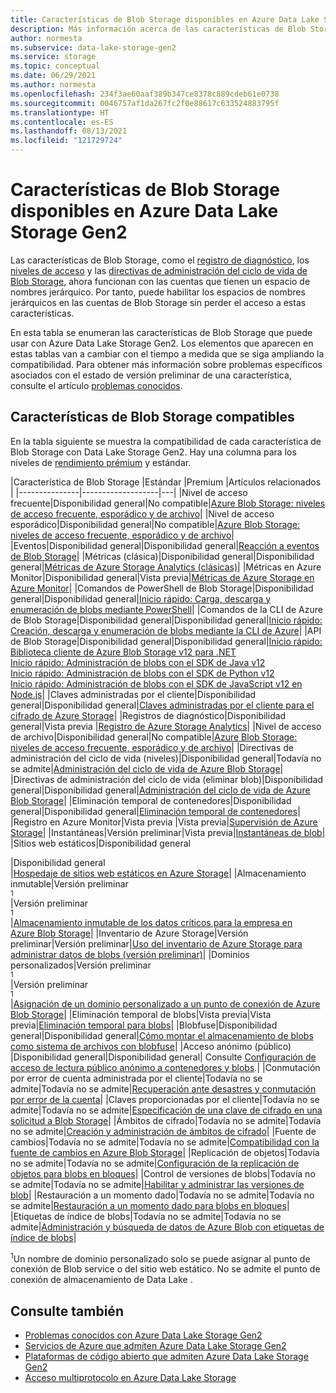 ```yaml
---
title: Características de Blob Storage disponibles en Azure Data Lake Storage Gen2 | Microsoft Docs
description: Más información acerca de las características de Blob Storage que puede usar con Azure Data Lake Storage Gen2
author: normesta
ms.subservice: data-lake-storage-gen2
ms.service: storage
ms.topic: conceptual
ms.date: 06/29/2021
ms.author: normesta
ms.openlocfilehash: 234f3ae60aaf389b347ce8378c889cdeb61e0738
ms.sourcegitcommit: 0046757af1da267fc2f0e88617c633524883795f
ms.translationtype: HT
ms.contentlocale: es-ES
ms.lasthandoff: 08/13/2021
ms.locfileid: "121729724"
---
```

# <a name="blob-storage-features-available-in-azure-data-lake-storage-gen2"></a>Características de Blob Storage disponibles en Azure Data Lake Storage Gen2

Las características de Blob Storage, como el [registro de diagnóstico](../common/storage-analytics-logging.md), los [niveles de acceso](storage-blob-storage-tiers.md) y las [directivas de administración del ciclo de vida de Blob Storage](storage-lifecycle-management-concepts.md), ahora funcionan con las cuentas que tienen un espacio de nombres jerárquico. Por tanto, puede habilitar los espacios de nombres jerárquicos en las cuentas de Blob Storage sin perder el acceso a estas características.

En esta tabla se enumeran las características de Blob Storage que puede usar con Azure Data Lake Storage Gen2. Los elementos que aparecen en estas tablas van a cambiar con el tiempo a medida que se siga ampliando la compatibilidad. Para obtener más información sobre problemas específicos asociados con el estado de versión preliminar de una característica, consulte el artículo [problemas conocidos](data-lake-storage-known-issues.md).

## <a name="supported-blob-storage-features"></a>Características de Blob Storage compatibles

En la tabla siguiente se muestra la compatibilidad de cada característica de Blob Storage con Data Lake Storage Gen2. Hay una columna para los niveles de [rendimiento prémium](premium-tier-for-data-lake-storage.md) y estándar. 

|Característica de Blob Storage |Estándar |Premium |Artículos relacionados |
|---------------|-------------------|---|
|Nivel de acceso frecuente|Disponibilidad general|No compatible|[Azure Blob Storage: niveles de acceso frecuente, esporádico y de archivo](storage-blob-storage-tiers.md)|
|Nivel de acceso esporádico|Disponibilidad general|No compatible|[Azure Blob Storage: niveles de acceso frecuente, esporádico y de archivo](storage-blob-storage-tiers.md)|
|Eventos|Disponibilidad general|Disponibilidad general|[Reacción a eventos de Blob Storage](storage-blob-event-overview.md)|
|Métricas (clásica)|Disponibilidad general|Disponibilidad general|[Métricas de Azure Storage Analytics (clásicas)](../common/storage-analytics-metrics.md?toc=%2fazure%2fstorage%2fblobs%2ftoc.json)|
|Métricas en Azure Monitor|Disponibilidad general|Vista previa|[Métricas de Azure Storage en Azure Monitor](./monitor-blob-storage.md?toc=%2fazure%2fstorage%2fblobs%2ftoc.json)|
|Comandos de PowerShell de Blob Storage|Disponibilidad general|Disponibilidad general|[Inicio rápido: Carga, descarga y enumeración de blobs mediante PowerShell](storage-quickstart-blobs-powershell.md)|
|Comandos de la CLI de Azure de Blob Storage|Disponibilidad general|Disponibilidad general|[Inicio rápido: Creación, descarga y enumeración de blobs mediante la CLI de Azure](storage-quickstart-blobs-cli.md)|
|API de Blob Storage|Disponibilidad general|Disponibilidad general|[Inicio rápido: Biblioteca cliente de Azure Blob Storage v12 para .NET](storage-quickstart-blobs-dotnet.md)<br>[Inicio rápido: Administración de blobs con el SDK de Java v12](storage-quickstart-blobs-java.md)<br>[Inicio rápido: Administración de blobs con el SDK de Python v12](storage-quickstart-blobs-python.md)<br>[Inicio rápido: Administración de blobs con el SDK de JavaScript v12 en Node.js](storage-quickstart-blobs-nodejs.md)|
|Claves administradas por el cliente|Disponibilidad general|Disponibilidad general|[Claves administradas por el cliente para el cifrado de Azure Storage](../common/customer-managed-keys-overview.md?toc=/azure/storage/blobs/toc.json)|
|Registros de diagnóstico|Disponibilidad general|Vista previa |[Registro de Azure Storage Analytics](../common/storage-analytics-logging.md?toc=%2fazure%2fstorage%2fblobs%2ftoc.json)|
|Nivel de acceso de archivo|Disponibilidad general|No compatible|[Azure Blob Storage: niveles de acceso frecuente, esporádico y de archivo](storage-blob-storage-tiers.md)|
|Directivas de administración del ciclo de vida (niveles)|Disponibilidad general|Todavía no se admite|[Administración del ciclo de vida de Azure Blob Storage](storage-lifecycle-management-concepts.md)|
|Directivas de administración del ciclo de vida (eliminar blob)|Disponibilidad general|Disponibilidad general|[Administración del ciclo de vida de Azure Blob Storage](storage-lifecycle-management-concepts.md)|
|Eliminación temporal de contenedores|Disponibilidad general|Disponibilidad general|[Eliminación temporal de contenedores](soft-delete-container-overview.md)|
|Registro en Azure Monitor|Vista previa |Vista previa|[Supervisión de Azure Storage](./monitor-blob-storage.md)|
|Instantáneas|Versión preliminar|Vista previa|[Instantáneas de blob](snapshots-overview.md)|
|Sitios web estáticos|Disponibilidad general<div role="complementary" aria-labelledby="preview-form"></div>|Disponibilidad general<div role="complementary" aria-labelledby="preview-form"></div>|[Hospedaje de sitios web estáticos en Azure Storage](storage-blob-static-website.md)|
|Almacenamiento inmutable|Versión preliminar<div role="complementary" aria-labelledby="preview-form"><sup>1</sup></div>|Versión preliminar<div role="complementary" aria-labelledby="preview-form"><sup>1</sup></div>|[Almacenamiento inmutable de los datos críticos para la empresa en Azure Blob Storage](immutable-storage-overview.md)|
|Inventario de Azure Storage|Versión preliminar|Versión preliminar|[Uso del inventario de Azure Storage para administrar datos de blobs (versión preliminar)](blob-inventory.md)|
|Dominios personalizados|Versión preliminar<div role="complementary" aria-labelledby="preview-form-1"><sup>1</sup></div>|Versión preliminar<div role="complementary" aria-labelledby="preview-form-1"><sup>1</sup></div>|[Asignación de un dominio personalizado a un punto de conexión de Azure Blob Storage](storage-custom-domain-name.md)|
|Eliminación temporal de blobs|Vista previa|Vista previa|[Eliminación temporal para blobs](./soft-delete-blob-overview.md)|
|Blobfuse|Disponibilidad general|Disponibilidad general|[Cómo montar el almacenamiento de blobs como sistema de archivos con blobfuse](storage-how-to-mount-container-linux.md)|
|Acceso anónimo (público) |Disponibilidad general|Disponibilidad general| Consulte [Configuración de acceso de lectura público anónimo a contenedores y blobs](anonymous-read-access-configure.md).|
|Conmutación por error de cuenta administrada por el cliente|Todavía no se admite|Todavía no se admite|[Recuperación ante desastres y conmutación por error de la cuenta](../common/storage-disaster-recovery-guidance.md?toc=%2fazure%2fstorage%2fblobs%2ftoc.json)|
|Claves proporcionadas por el cliente|Todavía no se admite|Todavía no se admite|[Especificación de una clave de cifrado en una solicitud a Blob Storage](encryption-customer-provided-keys.md)|
|Ámbitos de cifrado|Todavía no se admite|Todavía no se admite|[Creación y administración de ámbitos de cifrado](encryption-scope-manage.md)|
|Fuente de cambios|Todavía no se admite|Todavía no se admite|[Compatibilidad con la fuente de cambios en Azure Blob Storage](storage-blob-change-feed.md)|
|Replicación de objetos|Todavía no se admite|Todavía no se admite|[Configuración de la replicación de objetos para blobs en bloques](object-replication-configure.md)|
|Control de versiones de blobs|Todavía no se admite|Todavía no se admite|[Habilitar y administrar las versiones de blob](versioning-enable.md)|
|Restauración a un momento dado|Todavía no se admite|Todavía no se admite|[Restauración a un momento dado para blobs en bloques](point-in-time-restore-overview.md)|
|Etiquetas de índice de blobs|Todavía no se admite|Todavía no se admite|[Administración y búsqueda de datos de Azure Blob con etiquetas de índice de blobs](storage-manage-find-blobs.md)|

<div id="preview-form-2"><sup>1</sup>Un nombre de dominio personalizado solo se puede asignar al punto de conexión de Blob service o del sitio web estático. No se admite el punto de conexión de almacenamiento de Data Lake </a>.  </div>

## <a name="see-also"></a>Consulte también

- [Problemas conocidos con Azure Data Lake Storage Gen2](data-lake-storage-known-issues.md)
- [Servicios de Azure que admiten Azure Data Lake Storage Gen2](data-lake-storage-supported-azure-services.md)
- [Plataformas de código abierto que admiten Azure Data Lake Storage Gen2](data-lake-storage-supported-open-source-platforms.md)
- [Acceso multiprotocolo en Azure Data Lake Storage](data-lake-storage-multi-protocol-access.md)
